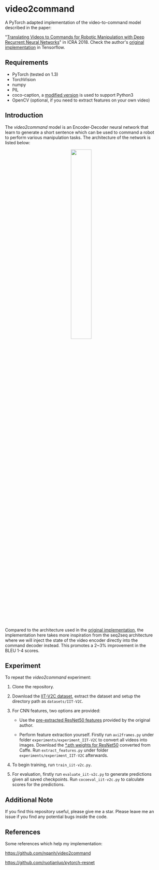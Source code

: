 # video2command
A PyTorch adapted implementation of the video-to-command model described in the paper:

"[Translating Videos to Commands for Robotic Manipulation with Deep Recurrent Neural Networks](https://sites.google.com/site/video2command/)" in ICRA 2018. Check the author's [original implementation](https://github.com/nqanh/video2command) in Tensorflow.


## Requirements
- PyTorch (tested on 1.3)
- TorchVision
- numpy
- PIL
- coco-caption, a [modified version](https://github.com/flauted/coco-caption/tree/python23) is used to support Python3
- OpenCV (optional, if you need to extract features on your own video)


## Introduction
The *video2command* model is an Encoder-Decoder neural network that learn to generate a short sentence which can be used to command a robot to perform various manipulation tasks. The architecture of the network is listed below:
<center>
    <figure> 
        <img src="images/architecture.png" height="40%" width="40%"/>
    </figure>        
</center>

Compared to the architecture used in the [original implementation](https://github.com/nqanh/video2command), the implementation here takes more inspiration from the seq2seq architecture where we will inject the state of the video encoder directly into the command decoder instead. This promotes a 2~3% improvement in the BLEU 1-4 scores. 


## Experiment
To repeat the *video2command* experiment:
1. Clone the repository.

2. Download the [IIT-V2C dataset](https://sites.google.com/site/iitv2c/), extract the dataset and setup the directory path as `datasets/IIT-V2C`.

3. For CNN features, two options are provided:
     - Use the [pre-extracted ResNet50 features](https://drive.google.com/file/d/1Y_YKHB4Bw6MPXj05S36d1G_3rMx73Uv5/view?usp=sharing) provided by the original author.

     - Perform feature extraction yourself. Firstly run `avi2frames.py` under folder `experiments/experiment_IIT-V2C` to convert all videos into images. Download the [*.pth weights for ResNet50](https://github.com/ruotianluo/pytorch-resnet) converted from Caffe. Run `extract_features.py` under folder `experiments/experiment_IIT-V2C` afterwards.

4. To begin training, run `train_iit-v2c.py`. 

5. For evaluation, firstly run `evaluate_iit-v2c.py` to generate predictions given all saved checkpoints. Run `cocoeval_iit-v2c.py` to calculate scores for the predictions.


## Additional Note
If you find this repository useful, please give me a star. Please leave me an issue if you find any potential bugs inside the code.


## References
Some references which help my implementation:

https://github.com/nqanh/video2command

https://github.com/ruotianluo/pytorch-resnet